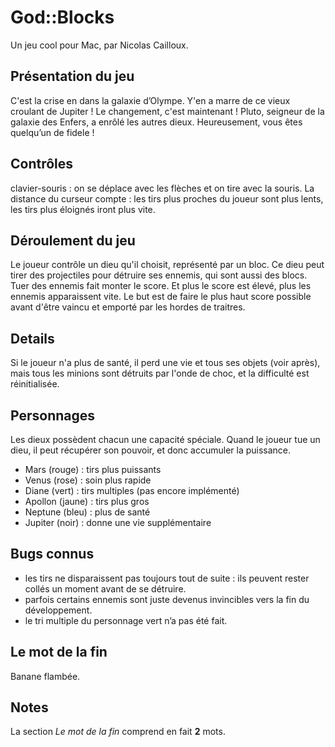 # God::Blocks

Un jeu cool pour Mac, par Nicolas Cailloux. 

## Présentation du jeu 

C'est la crise en dans la galaxie d’Olympe. Y'en a marre de ce vieux croulant 
de Jupiter ! Le changement, c'est maintenant ! Pluto, seigneur de la galaxie 
des Enfers, a enrôlé les autres dieux. Heureusement, vous êtes quelqu’un de 
fidele !

## Contrôles 

clavier-souris : on se déplace avec les flèches et on tire avec 
la souris. La distance du curseur compte : les tirs plus proches du joueur 
sont plus lents, les tirs plus éloignés iront plus vite.  

## Déroulement du jeu 

Le joueur contrôle un dieu qu'il choisit, représenté par un bloc. Ce dieu peut 
tirer des projectiles pour détruire ses ennemis, qui sont aussi des blocs.  
Tuer des ennemis fait monter le score. Et plus le score est élevé, plus les
ennemis apparaissent vite. 
Le but est de faire le plus haut score possible avant d'être vaincu et 
emporté par les hordes de traitres. 

## Details 

Si le joueur n'a plus de santé, il perd une vie et tous ses objets (voir 
après), mais tous les minions sont détruits par l'onde de choc, et la 
difficulté est réinitialisée. 

## Personnages 

Les dieux possèdent chacun une capacité spéciale. Quand le joueur tue un dieu, 
il peut récupérer son pouvoir, et donc accumuler la puissance.  

- Mars (rouge) : tirs plus puissants
- Venus (rose) : soin plus rapide
- Diane (vert) : tirs multiples (pas encore implémenté)
- Apollon (jaune) : tirs plus gros
- Neptune (bleu) : plus de santé
- Jupiter (noir) : donne une vie supplémentaire

## Bugs connus 

- les tirs ne disparaissent pas toujours tout de suite : ils peuvent rester 
collés un moment avant de se détruire.
- parfois certains ennemis sont juste devenus invincibles vers la fin du 
développement. 
- le tri multiple du personnage vert n’a pas été fait.

## Le mot de la fin 

Banane flambée. 

## Notes 

La section *Le mot de la fin* comprend en fait **2** mots. 